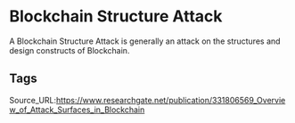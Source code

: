 # Blockchain Structure Attack
A Blockchain Structure Attack is generally an attack on the structures and design constructs of Blockchain.
## Tags
Source_URL:https://www.researchgate.net/publication/331806569_Overview_of_Attack_Surfaces_in_Blockchain
